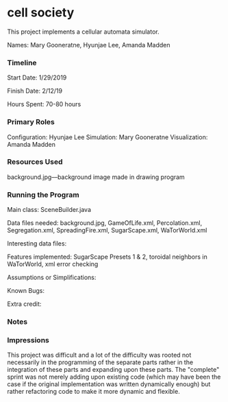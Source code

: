 cell society
====

This project implements a cellular automata simulator.

Names: Mary Gooneratne, Hyunjae Lee, Amanda Madden

### Timeline

Start Date: 1/29/2019 

Finish Date: 2/12/19

Hours Spent: 70-80 hours

### Primary Roles
Configuration: Hyunjae Lee
Simulation: Mary Gooneratne
Visualization: Amanda Madden

### Resources Used
background.jpg––background image made in drawing program

### Running the Program

Main class: SceneBuilder.java

Data files needed: background.jpg, GameOfLife.xml, Percolation.xml, Segregation.xml, SpreadingFire.xml, SugarScape.xml, WaTorWorld.xml

Interesting data files:

Features implemented: SugarScape Presets 1 & 2, toroidal neighbors in WaTorWorld, xml error checking

Assumptions or Simplifications:

Known Bugs:

Extra credit:


### Notes


### Impressions
This project was difficult and a lot of the difficulty was rooted not necessarily in the programming of the separate parts rather in the integration of these parts and expanding upon these parts. The "complete" sprint was not merely adding upon existing code (which may have been the case if the original implementation was written dynamically enough) but rather refactoring code to make it more dynamic and flexible.
